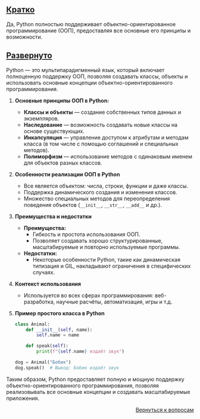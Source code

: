## <u>Кратко</u>

Да, Python полностью поддерживает объектно-ориентированное программирование (ООП), предоставляя все основные его
принципы и возможности.

## <u>Развернуто</u>

Python — это мультипарадигменный язык, который включает полноценную поддержку ООП, позволяя создавать классы, объекты и
использовать основные концепции объектно-ориентированного программирования.

1. **Основные принципы ООП в Python:**
    - **Классы и объекты** — создание собственных типов данных и экземпляров.
    - **Наследование** — возможность создавать новые классы на основе существующих.
    - **Инкапсуляция** — управление доступом к атрибутам и методам класса (в том числе с помощью соглашений и
      специальных методов).
    - **Полиморфизм** — использование методов с одинаковым именем для объектов разных классов.

2. **Особенности реализации ООП в Python**
    - Все является объектом: числа, строки, функции и даже классы.
    - Поддержка динамического создания и изменения классов.
    - Множество специальных методов для переопределения поведения объектов (`__init__`, `__str__`, `__add__` и др.).

3. **Преимущества и недостатки**
    - **Преимущества:**
        - Гибкость и простота использования ООП.
        - Позволяет создавать хорошо структурированные, масштабируемые и повторно используемые программы.
    - **Недостатки:**
        - Некоторые особенности Python, такие как динамическая типизация и GIL, накладывают ограничения в специфических
          случаях.

4. **Контекст использования**
    - Используется во всех сферах программирования: веб-разработка, научные расчёты, автоматизация, игры и т.д.

5. **Пример простого класса в Python**
    ```python
    class Animal:
        def __init__(self, name):
            self.name = name

        def speak(self):
            print(f"{self.name} издаёт звук")

    dog = Animal("Бобик")
    dog.speak()  # Вывод: Бобик издаёт звук
    ```

Таким образом, Python предоставляет полную и мощную поддержку объектно-ориентированного программирования, позволяя
реализовывать все основные концепции и создавать масштабируемые приложения.

<div align="right">

[Вернуться к вопросам](../Вопросы.md)

</div>
